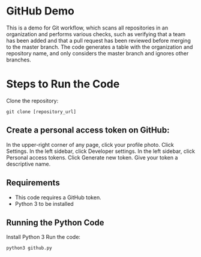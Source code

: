 # GitHub Demo


This is a demo for Git workflow, which scans all repositories in an organization and performs various checks, such as verifying that a team has been added and that a pull request has been reviewed before merging to the master branch. The code generates a table with the organization and repository name, and only considers the master branch and ignores other branches.

# Steps to Run the Code

Clone the repository:
```
git clone [repository_url]
```

## Create a personal access token on GitHub:
In the upper-right corner of any page, click your profile photo.
Click Settings.
In the left sidebar, click Developer settings.
In the left sidebar, click Personal access tokens.
Click Generate new token.
Give your token a descriptive name.

## Requirements
* This code requires a GitHub token.
* Python 3 to be installed

## Running the Python Code

Install Python 3
Run the code:
```
python3 github.py
```


